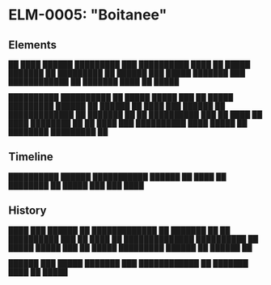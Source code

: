 # ELM-0005: "Boitanee"

## Elements

██ ████ ██████ █████████ ███ ██████████ ████ ██ █████ ███████ ██ █████████ ██
██████ ███ █████ ███████
███ ████████████ ██ ███████ ████ ██ █████

██████████ ██████████ ██ █████ █████ ███ ██ █████ █████████ ██████ ██ ██████ ██
████ ███ ██████ ██ █████████████ ██ ███████ ██ ██ ██████████ ███ ██ ████ ██ ████
████████ ██ ██ ████ ███ ██████████ ████ █████ ██ ████████ █████████ ██

## Timeline

██████████ ██████ ███████████ ██████ ██ ████ ██ ████████ ██ █████ ███ ███ ████

## History

████ ███ ██████ ██ █████████████ ██ ███████ ██ ██ ██████████ ███ ██ ████ ██
██████████████ ██████████ ██ █████ █████ ███ ██ █████ █████████ ██████ ██ ██████
██

██████ ███ █████ ███████ ███ ████████████ ██ ███████ ████ ██ █████
